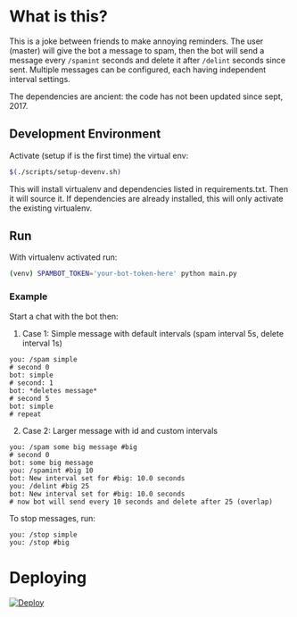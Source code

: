 # What is this?

This is a joke between friends to make annoying reminders. The user (master) will give the bot a message to spam, then the bot will send a message every `/spamint` seconds and delete it after `/delint` seconds since sent. Multiple messages can be configured, each having independent interval settings.

The dependencies are ancient: the code has not been updated since sept, 2017.

## Development Environment

Activate (setup if is the first time) the virtual env:

```bash
$(./scripts/setup-devenv.sh)
```

This will install virtualenv and dependencies listed in requirements.txt. Then it will source it.
If dependencies are already installed, this will only activate the existing virtualenv.

## Run

With virtualenv activated run:

```bash
(venv) SPAMBOT_TOKEN='your-bot-token-here' python main.py
```

### Example

Start a chat with the bot then:

1. Case 1: Simple message with default intervals (spam interval 5s, delete interval 1s)

```
you: /spam simple
# second 0
bot: simple
# second: 1
bot: *deletes message*
# second 5
bot: simple
# repeat
```

2. Case 2: Larger message with id and custom intervals

```
you: /spam some big message #big
# second 0
bot: some big message
you: /spamint #big 10
bot: New interval set for #big: 10.0 seconds
you: /delint #big 25
bot: New interval set for #big: 10.0 seconds
# now bot will send every 10 seconds and delete after 25 (overlap)
```

To stop messages, run:

```
you: /stop simple
you: /stop #big
```
# Deploying

[![Deploy](https://www.herokucdn.com/deploy/button.svg)](https://heroku.com/deploy?template=https://github.com/T3AM-ALONE-FIGHTER/SpamBot)


